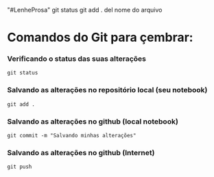 "#LenheProsa" 
git status
git add .
del nome do arquivo

# Comandos do Git para çembrar:

### Verificando o status das suas alterações

```
git status
```

### Salvando as alterações no repositório local (seu notebook)

```
git add . 
```

### Salvando as alterações no github (local notebook)

```
git commit -m "Salvando minhas alterações" 
```

### Salvando as alterações no github (Internet)

```
git push
```